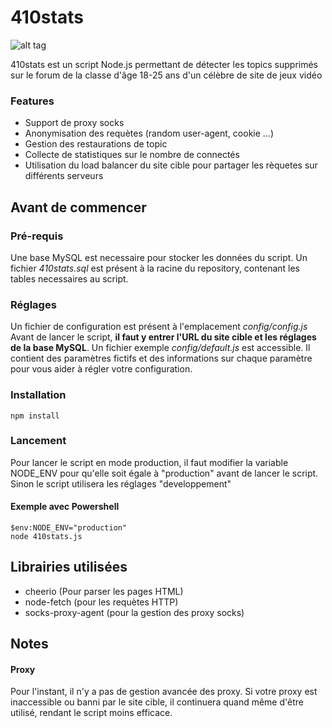 # 410stats

![alt tag](https://i.imgur.com/msNAS1G.png)

410stats est un script Node.js permettant de détecter les topics supprimés sur le forum de la classe d'âge 18-25 ans d'un célèbre de site de jeux vidéo

### Features

- Support de proxy socks
- Anonymisation des requètes (random user-agent, cookie ...)
- Gestion des restaurations de topic
- Collecte de statistiques sur le nombre de connectés
- Utilisation du load balancer du site cible pour partager les rèquetes sur différents serveurs

## Avant de commencer

### Pré-requis

Une base MySQL est necessaire pour stocker les données du script.
Un fichier *410stats.sql* est présent à la racine du repository, contenant les tables necessaires au script.

### Réglages

Un fichier de configuration est présent à l'emplacement *config/config.js*
Avant de lancer le script, **il faut y entrer l'URL du site cible et les réglages de la base MySQL**.
Un fichier exemple *config/default.js* est accessible. Il contient des paramètres fictifs et des informations sur chaque paramètre pour vous aider à régler votre configuration.

### Installation

```
npm install
```

### Lancement

Pour lancer le script en mode production, il faut modifier la variable NODE_ENV pour qu'elle soit égale à "production" avant de lancer le script. Sinon le script utilisera les réglages "developpement"

#### Exemple avec Powershell

```
$env:NODE_ENV="production"
node 410stats.js
```


## Librairies utilisées

- cheerio (Pour parser les pages HTML)
- node-fetch (pour les requètes HTTP)
- socks-proxy-agent (pour la gestion des proxy socks)

## Notes

#### Proxy

Pour l'instant, il n'y a pas de gestion avancée des proxy. Si votre proxy est inaccessible ou banni par le site cible, il continuera quand même d'être utilisé, rendant le script moins efficace.
